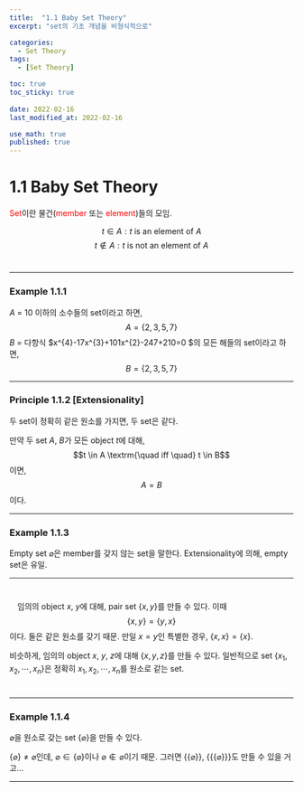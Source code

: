 ```yaml
---
title:  "1.1 Baby Set Theory"
excerpt: "set의 기초 개념을 비형식적으로"

categories:
  - Set Theory
tags:
  - [Set Theory]

toc: true
toc_sticky: true
 
date: 2022-02-16
last_modified_at: 2022-02-16

use_math: true
published: true
---
```


1.1 Baby Set Theory
====

<span style="color:red">Set</span>이란 물건(<span style="color:red">member</span> 또는 <span style="color:red">element</span>)들의 모임.  
  
$$t \in A : t \textrm{ is an element of }A$$ $$t \notin A : t \textrm{ is not an element of }A$$
#
***
### Example 1.1.1
$A$ = 10 이하의 소수들의 set이라고 하면, $$A = \{2,3,5,7\}$$
$B$ = 다항식 $x^{4}-17x^{3}+101x^{2}-247+210=0 $의 모든 해들의 set이라고 하면, $$B=\{2,3,5,7\}$$

***
### Principle 1.1.2 [Extensionality]
두 set이 정확히 같은 원소를 가지면, 두 set은 같다.

만약 두 set $A$, $B$가 모든 object $t$에 대해, $$t \in A \textrm{\quad iff \quad} t \in B$$이면, $$A=B$$ 이다.

***
### Example 1.1.3
Empty set $\varnothing$은 member를 갖지 않는 set을 말한다.
Extensionality에 의해, empty set은 유일.

***
#
　임의의 object $x$, $y$에 대해, pair set $\{x, y\}$를 만들 수 있다. 이때 $$\{x, y\} = \{y, x\}$$이다. 둘은 같은 원소를 갖기 때문.
만일 $x=y$인 특별한 경우, $\{x, x\} = \{x\}$.

비슷하게, 임의의 object $x$, $y$, $z$에 대해 $\{x, y, z\}$를 만들 수 있다. 일반적으로 set $\{x_{1}, x_{2}, \cdots, x_{n}\}$은 정확히 $x_{1}, x_{2}, \cdots, x_{n}$를 원소로 같는 set.
#
***
### Example 1.1.4
$\varnothing$을 원소로 갖는 set $\{\varnothing\}$을 만들 수 있다.

$\{\varnothing\} \not= \varnothing$인데, $\varnothing \in \{\varnothing\}$이나 $\varnothing \notin \varnothing$이기 때문. 그러면 $\{\{\varnothing\}\}$, $\{\{\{\varnothing\}\}\}$도 만들 수 있을 거고... 
***
